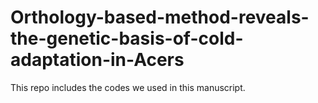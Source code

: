 # Orthology-based-method-reveals-the-genetic-basis-of-cold-adaptation-in-Acers
This repo includes the codes we used in this manuscript.
